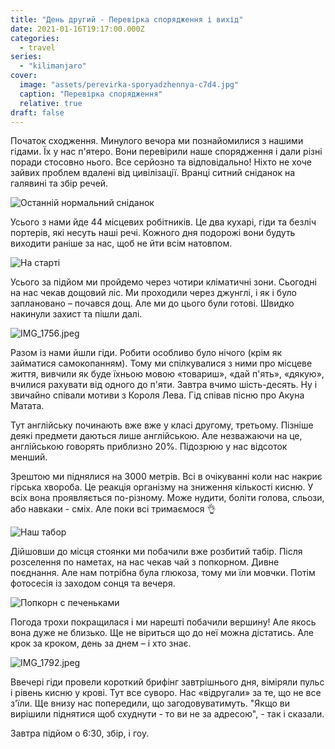 ```yaml
---
title: "День другий - Перевірка спорядження і вихід"
date: 2021-01-16T19:17:00.000Z
categories:
  - travel
series:
  - "kilimanjaro"
cover:
  image: "assets/perevirka-sporyadzhennya-c7d4.jpg"
  caption: "Перевірка спорядження"
  relative: true
draft: false
---
```


Початок сходження. Минулого вечора ми познайомилися з нашими гідами. Їх у нас п'ятеро. Вони перевірили наше спорядження і дали різні поради стосовно нього. Все серйозно та відповідально! Ніхто не хоче зайвих проблем вдалені від цивілізації. Вранці ситний сніданок на галявині та збір речей.

![Останній нормальний сніданок](assets/ostannii-normalnii-snidanok-4e56.jpg "Останній нормальний сніданок")

Усього з нами йде 44 місцевих робітників. Це два кухарі, гіди та безліч портерів, які несуть наші речі. Кожного дня подорожі вони будуть виходити раніше за нас, щоб не йти всім натовпом.

![На старті](assets/na-starti-cdb9.jpg "На старті")

Усього за підйом ми пройдемо через чотири кліматичні зони. Сьогодні на нас чекав дощовий ліс. Ми проходили через джунглі, і як і було заплановано – почався дощ. Але ми до цього були готові. Швидко накинули захист та пішли далі.

![IMG_1756.jpeg](assets/img-1756-2397.jpg)

Разом із нами йшли гіди. Робити особливо було нічого (крім як займатися самокопанням). Тому ми спілкувалися з ними про місцеве життя, вивчили як буде їхньою мовою «товариш», «дай п'ять», «дякую», вчилися рахувати від одного до п'яти. Завтра вчимо шість-десять. Ну і звичайно співали мотиви з Короля Лева. Гід співав пісню про Акуна Матата.

Тут англійську починають вже вже у класі другому, третьому. Пізніше деякі предмети даються лише англійською. Але незважаючи на це, англійською говорять приблизно 20%. Підозрюю у нас відсоток менший.

Зрештою ми піднялися на 3000 метрів. Всі в очікуванні коли нас накриє гірська хвороба. Це реакція організму на зниження кількості кисню. У всіх вона проявляється по-різному. Може нудити, боліти голова, сльози, або навкаки - сміх. Але поки всі тримаємося 👌

![Наш табор](assets/nash-tabor-0c79.jpg "Наш табор")

Дійшовши до місця стоянки ми побачили вже розбитий табір. Після розселення по наметах, на нас чекав чай з попкорном. Дивне поєднання. Але нам потрібна була глюкоза, тому ми їли мовчки. Потім фотосесія із заходом сонця та вечеря.

![Попкорн с печеньками](assets/popkorn-s-pechenkami-9eb6.jpg "Попкорн с печеньками")

Погода трохи покращилася і ми нарешті побачили вершину! Але якось вона дуже не близько. Ще не віриться що до неї можна дістатись. Але крок за кроком, день за днем – і хто знає.

![IMG_1792.jpeg](assets/img-1792-8fa6.jpg)

Ввечері гіди провели короткий брифінг завтрішнього дня, віміряли пульс і рівень кисню у крові. Тут все суворо. Нас «відругали» за те, що не все з'їли. Ще внизу нас попередили, що загодовуватимуть. "Якщо ви вирішили піднятися щоб схуднути - то ви не за адресою", - так і сказали.

Завтра підйом о 6:30, збір, і гоу.
